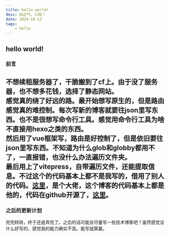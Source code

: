 ```yaml
---
title: hello world!
desc: 码之气，三段！
date: 2024-10-12 
tags: 
    - hello
---
```


## hello world!   

### 前言   
不想续租服务器了，干脆搬到了cf上。由于没了服务器，也不想多花钱，选择了静态网站。  
感觉真的绕了好远的路。最开始想写原生的，但是路由感觉真的难控制。每次写新的博客就要往json里写东西。也不是很想写命令行工具。感觉用命令行工具为啥不直接用hexo之类的东西。  
然后用了vue框架写，路由是好控制了，但是依旧要往json里写东西。不知道为什么glob和globby都用不了，一直报错，也没什么办法遍历文件夹。  
最后用上了vitepress，自带遍历文件，还能提取信息。不过这个的代码基本上都不是我写的，借用了别人的代码。[这里](https://justin3go.com/)，是个大佬，这个博客的代码基本上都是他的，代码在github开源了，[这里](https://github.com/Justin3go/justin3go.com)。  
---
### 之后的更新计划
兜兜转转，终于还是弄完了。之后的话可能会尽量写一些技术博客吧？虽然感觉没什么好写的，感觉我的能力确实不高。能写就算赢。   
